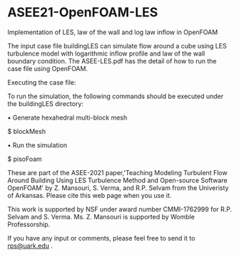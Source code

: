 # ASEE21-OpenFOAM-LES
Implementation of LES, law of the wall and log law inflow in OpenFOAM

The input case file buildingLES can simulate flow around a cube using LES turbulence model with logarithmic inflow profile and law of the wall boundary condition. The ASEE-LES.pdf has the detail of how to run the case file using OpenFOAM.

Executing the case file:

To run the simulation, the following commands should be executed under the buildingLES directory:

• Generate hexahedral multi-block mesh

$ blockMesh

• Run the simulation

$ pisoFoam

These are part of the ASEE-2021 paper,'Teaching Modeling Turbulent Flow Around Building Using LES Turbulence Method and Open-source Software OpenFOAM' by Z. Mansouri, S. Verma,  and R.P. Selvam from the Univeristy of Arkansas. Please cite this web page when you use it.

This work is supported by NSF under award number CMMI-1762999 for R.P. Selvam and S. Verma. Ms. Z. Mansouri is supported by Womble Professorship.

If you have any input or comments, please feel free to send it to rps@uark.edu .
